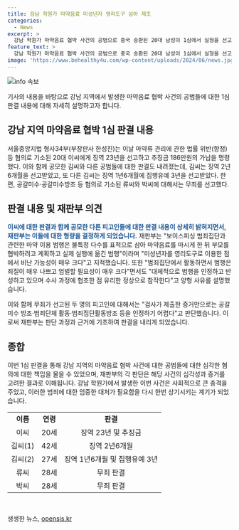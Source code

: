 ```yaml
---
title: 강남 학원가 마약음료 미성년자 영리도구 삼아 제조
categories:
  - News
excerpt: >
  강남 학원가 마약음료 협박 사건의 공범으로 중국 송환된 20대 남성이 1심에서 실형을 선고받았다. 재판부는 마약류 관리법 위반 등으로 기소된 이씨에게 징역 23년과 추징금 186만원을 선고했으며, 공모 혐의로 기소된 다른 피고인들에게도 각각의 형량을 선고했다. 이씨는 학원가에서 학생들에게 마약을 나눠주는 등의 혐의로 검찰이 기소했으며, 중국에서의 은신처에서 검거된 후 지난해 12월에 강제 송환됐다.
feature_text: >
  강남 학원가 마약음료 협박 사건의 공범으로 중국 송환된 20대 남성이 1심에서 실형을 선고받았다. 재판부는 마약류 관리법 위반 등으로 기소된 이씨에게 징역 23년과 추징금 186만원을 선고했으며, 공모 혐의로 기소된 다른 피고인들에게도 각각의 형량을 선고했다. 이씨는 학원가에서 학생들에게 마약을 나눠주는 등의 혐의로 검찰이 기소했으며, 중국에서의 은신처에서 검거된 후 지난해 12월에 강제 송환됐다.
image: 'https://www.behealthy4u.com/wp-content/uploads/2024/06/news.jpg'
---
```


<p><img src="https://www.behealthy4u.com/wp-content/uploads/2024/06/news.jpg" alt="info 속보" /></p>

<p>기사의 내용을 바탕으로 강남 지역에서 발생한 마약음료 협박 사건의 공범들에 대한 1심 판결 내용에 대해 자세히 설명하고자 합니다.</p>

<h2 data-ke-size="size26">강남 지역 마약음료 협박 1심 판결 내용</h2>

<p data-ke-size="size16">서울중앙지법 형사34부(부장판사 한성진)는 이날 마약류 관리에 관한 법률 위반(향정) 등 혐의로 기소된 20대 이씨에게 징역 23년을 선고하고 추징금 186만원의 가납을 명령했다. 이와 함께 공모한 김씨와 다른 공범들에 대한 판결도 내려졌는데, 김씨는 징역 2년6개월을 선고받았고, 또 다른 김씨는 징역 1년6개월에 집행유예 3년을 선고받았다. 한편, 공갈미수·공갈미수방조 등 혐의로 기소된 류씨와 박씨에 대해서는 무죄를 선고했다.</p>

<h2 data-ke-size="size26">판결 내용 및 재판부 의견</h2>

<p data-ke-size="size16"><b><span style="color: #1a5490;">이씨에 대한 판결과 함께 공모한 다른 피고인들에 대한 판결 내용이 상세히 밝혀지면서, 재판부는 이들에 대한 형량을 결정하게 되었습니다.</span></b> 재판부는 "보이스피싱 범죄집단과 관련한 마약 이용 범행은 불특정 다수를 표적으로 삼아 마약음료를 마시게 한 뒤 부모를 협박하려고 계획하고 실제 실행에 옮긴 범행"이라며 "미성년자를 영리도구로 이용한 점에서 비난 가능성이 매우 크다"고 지적했습니다. 또한 "범죄집단에서 활동하면서 범행은 죄질이 매우 나쁘고 엄벌할 필요성이 매우 크다"면서도 "대체적으로 범행을 인정하고 반성하고 있으며 수사 과정에 협조한 점 유리한 정상으로 참작한다"고 양형 사유를 설명했습니다.</p>

<p data-ke-size="size16">이와 함께 무죄가 선고된 두 명의 피고인에 대해서는 "검사가 제출한 증거만으로는 공갈미수 방조·범죄단체 활동·범죄집단활동방조 등을 인정하기 어렵다"고 판단했습니다. 이로써 재판부는 판단 과정과 근거에 기초하여 판결을 내리게 되었습니다.</p>

<h2 data-ke-size="size26">종합</h2>

<p data-ke-size="size16">이번 1심 판결을 통해 강남 지역의 마약음료 협박 사건에 대한 공범들에 대한 심각한 혐의에 대한 책임을 물을 수 있었으며, 재판부의 각 판단은 해당 사건의 심각성과 증거를 고려한 결과로 이해됩니다. 강남 학원가에서 발생한 이번 사건은 사회적으로 큰 충격을 주었고, 이러한 범죄에 대한 엄중한 대처가 필요함을 다시 한번 상기시키는 계기가 되었습니다.</p>

<table>
<tbody>
<tr>
<td style="text-align: center; height: 17px;"><b>이름</b></td>
<td style="text-align: center; height: 17px;"><b>연령</b></td>
<td style="text-align: center; height: 17px;"><b>판결</b></td>
</tr>
<tr>
<td style="text-align: center; height: 17px;">이씨</td>
<td style="text-align: center; height: 17px;">20세</td>
<td style="text-align: center; height: 17px;">징역 23년 및 추징금</td>
</tr>
<tr>
<td style="text-align: center; height: 17px;">김씨(1)</td>
<td style="text-align: center; height: 17px;">42세</td>
<td style="text-align: center; height: 17px;">징역 2년6개월</td>
</tr>
<tr>
<td style="text-align: center; height: 17px;">김씨(2)</td>
<td style="text-align: center; height: 17px;">27세</td>
<td style="text-align: center; height: 17px;">징역 1년6개월 및 집행유예 3년</td>
</tr>
<tr>
<td style="text-align: center; height: 17px;">류씨</td>
<td style="text-align: center; height: 17px;">28세</td>
<td style="text-align: center; height: 17px;">무죄 판결</td>
</tr>
<tr>
<td style="text-align: center; height: 17px;">박씨</td>
<td style="text-align: center; height: 17px;">28세</td>
<td style="text-align: center; height: 17px;">무죄 판결</td>
</tr>
</tbody>
</table>

<p data-ke-size="size16">&nbsp;</p>
생생한 뉴스, <a href="https://opensis.kr" rel="dofollow">opensis.kr</a>


